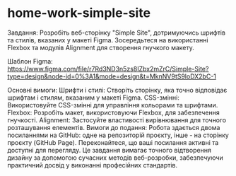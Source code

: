 # home-work-simple-site

Завдання:
Розробіть веб-сторінку "Simple Site", дотримуючись шрифтів та стилів, вказаних у макеті Figma. Зосередьтеся на використанні Flexbox та модулів Alignment для створення гнучкого макету.

Шаблон Figma:
https://www.figma.com/file/r7Rd3ND3n5zs8IZbx2mZrC/Simple-Site?type=design&node-id=0%3A1&mode=design&t=MknNV9tS9loDX2bC-1

Основні вимоги:
Шрифти і стилі: Створіть сторінку, яка точно відповідає шрифтам і стилям, вказаним у макеті Figma.
CSS-змінні: Використовуйте CSS-змінні для управління кольорами та шрифтами.
Flexbox: Розробіть макет, використовуючи Flexbox, для забезпечення гнучкості.
Alignment: Застосуйте властивості вирівнювання для точного розташування елементів.
Вимоги до подання:
Робота здається двома посиланнями на GitHub: одне на репозиторій проєкту, інше - на сторінку проєкту (GitHub Page).
Переконайтеся, що ваші посилання активні та доступні для перегляду.
Це завдання вимагає точного відтворення дизайну за допомогою сучасних методів веб-розробки, забезпечуючи практичний досвід у виконанні професійних стандартів.
